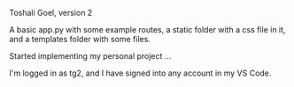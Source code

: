 Toshali Goel, version 2

A basic app.py with some example routes, a static folder with a css
file in it, and a templates folder with some files.

Started implementing my personal project ...

I'm logged in as tg2, and I have signed into any account in my VS Code.


